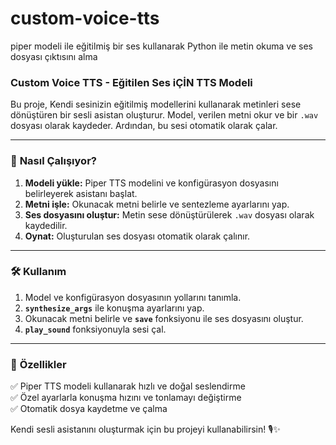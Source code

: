 # custom-voice-tts
piper modeli ile eğitilmiş bir ses kullanarak Python ile metin okuma ve ses dosyası çıktısını alma
### **Custom Voice TTS - Eğitilen Ses iÇİN TTS Modeli**  

Bu proje, Kendi sesinizin eğitilmiş modellerini kullanarak metinleri sese dönüştüren bir sesli asistan oluşturur. Model, verilen metni okur ve bir `.wav` dosyası olarak kaydeder. Ardından, bu sesi otomatik olarak çalar.  

---  

### 🚀 **Nasıl Çalışıyor?**  
1. **Modeli yükle:** Piper TTS modelini ve konfigürasyon dosyasını belirleyerek asistanı başlat.  
2. **Metni işle:** Okunacak metni belirle ve sentezleme ayarlarını yap.  
3. **Ses dosyasını oluştur:** Metin sese dönüştürülerek `.wav` dosyası olarak kaydedilir.  
4. **Oynat:** Oluşturulan ses dosyası otomatik olarak çalınır.  

---  

### 🛠 **Kullanım**  
1. Model ve konfigürasyon dosyasının yollarını tanımla.  
2. **`synthesize_args`** ile konuşma ayarlarını yap.  
3. Okunacak metni belirle ve **`save`** fonksiyonu ile ses dosyasını oluştur.  
4. **`play_sound`** fonksiyonuyla sesi çal.  

---  

### 🎯 **Özellikler**  
✅ Piper TTS modeli kullanarak hızlı ve doğal seslendirme  
✅ Özel ayarlarla konuşma hızını ve tonlamayı değiştirme  
✅ Otomatik dosya kaydetme ve çalma  

Kendi sesli asistanını oluşturmak için bu projeyi kullanabilirsin! 🎙✨
